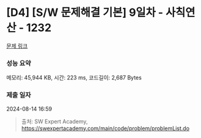 # [D4] [S/W 문제해결 기본] 9일차 - 사칙연산 - 1232 

[문제 링크](https://swexpertacademy.com/main/code/problem/problemDetail.do?contestProbId=AV141J8KAIcCFAYD) 

### 성능 요약

메모리: 45,944 KB, 시간: 223 ms, 코드길이: 2,687 Bytes

### 제출 일자

2024-08-14 16:59



> 출처: SW Expert Academy, https://swexpertacademy.com/main/code/problem/problemList.do
